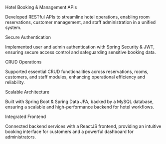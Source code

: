 Hotel Booking & Management APIs

Developed RESTful APIs to streamline hotel operations, enabling room reservations, customer management, and staff administration in a unified system.

Secure Authentication

Implemented user and admin authentication with Spring Security & JWT, ensuring secure access control and safeguarding sensitive booking data.

CRUD Operations

Supported essential CRUD functionalities across reservations, rooms, customers, and staff modules, enhancing operational efficiency and reliability.

Scalable Architecture

Built with Spring Boot & Spring Data JPA, backed by a MySQL database, ensuring a scalable and high-performance backend for hotel workflows.

Integrated Frontend

Connected backend services with a ReactJS frontend, providing an intuitive booking interface for customers and a powerful dashboard for administrators.
